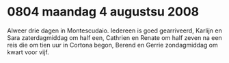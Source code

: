 # 0804 maandag 4 augustsu 2008
Alweer drie dagen in Montescudaio. Iedereen is goed gearriveerd, Karlijn en Sara zaterdagmiddag om half een, Cathrien en Renate om half zeven na een reis die om tien uur in Cortona begon, Berend en Gerrie zondagmiddag om kwart voor vijf.